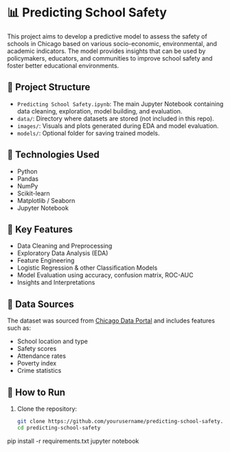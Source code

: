 
# 📊 Predicting School Safety

This project aims to develop a predictive model to assess the safety of schools in Chicago based on various socio-economic, environmental, and academic indicators. The model provides insights that can be used by policymakers, educators, and communities to improve school safety and foster better educational environments.

## 📁 Project Structure

- `Predicting School Safety.ipynb`: The main Jupyter Notebook containing data cleaning, exploration, model building, and evaluation.
- `data/`: Directory where datasets are stored (not included in this repo).
- `images/`: Visuals and plots generated during EDA and model evaluation.
- `models/`: Optional folder for saving trained models.

## 🧠 Technologies Used

- Python
- Pandas
- NumPy
- Scikit-learn
- Matplotlib / Seaborn
- Jupyter Notebook

## 📌 Key Features

- Data Cleaning and Preprocessing
- Exploratory Data Analysis (EDA)
- Feature Engineering
- Logistic Regression & other Classification Models
- Model Evaluation using accuracy, confusion matrix, ROC-AUC
- Insights and Interpretations

## 📂 Data Sources

The dataset was sourced from [Chicago Data Portal](https://data.cityofchicago.org/) and includes features such as:
- School location and type
- Safety scores
- Attendance rates
- Poverty index
- Crime statistics

## 🚀 How to Run

1. Clone the repository:
   ```bash
   git clone https://github.com/yourusername/predicting-school-safety.git
   cd predicting-school-safety
pip install -r requirements.txt
jupyter notebook


